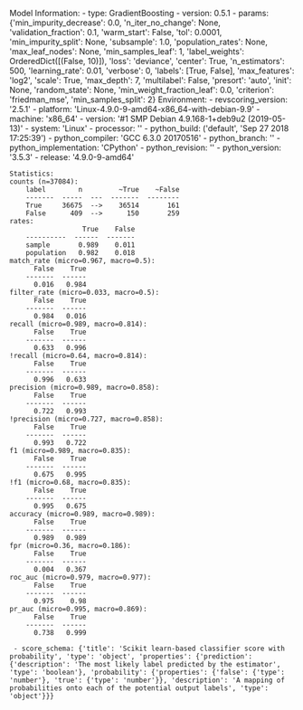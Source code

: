Model Information:
	 - type: GradientBoosting
	 - version: 0.5.1
	 - params: {'min_impurity_decrease': 0.0, 'n_iter_no_change': None, 'validation_fraction': 0.1, 'warm_start': False, 'tol': 0.0001, 'min_impurity_split': None, 'subsample': 1.0, 'population_rates': None, 'max_leaf_nodes': None, 'min_samples_leaf': 1, 'label_weights': OrderedDict([(False, 10)]), 'loss': 'deviance', 'center': True, 'n_estimators': 500, 'learning_rate': 0.01, 'verbose': 0, 'labels': [True, False], 'max_features': 'log2', 'scale': True, 'max_depth': 7, 'multilabel': False, 'presort': 'auto', 'init': None, 'random_state': None, 'min_weight_fraction_leaf': 0.0, 'criterion': 'friedman_mse', 'min_samples_split': 2}
	Environment:
	 - revscoring_version: '2.5.1'
	 - platform: 'Linux-4.9.0-9-amd64-x86_64-with-debian-9.9'
	 - machine: 'x86_64'
	 - version: '#1 SMP Debian 4.9.168-1+deb9u2 (2019-05-13)'
	 - system: 'Linux'
	 - processor: ''
	 - python_build: ('default', 'Sep 27 2018 17:25:39')
	 - python_compiler: 'GCC 6.3.0 20170516'
	 - python_branch: ''
	 - python_implementation: 'CPython'
	 - python_revision: ''
	 - python_version: '3.5.3'
	 - release: '4.9.0-9-amd64'
	
	Statistics:
	counts (n=37084):
		label        n         ~True    ~False
		-------  -----  ---  -------  --------
		True     36675  -->    36514       161
		False      409  -->      150       259
	rates:
		              True    False
		----------  ------  -------
		sample       0.989    0.011
		population   0.982    0.018
	match_rate (micro=0.967, macro=0.5):
		  False    True
		-------  ------
		  0.016   0.984
	filter_rate (micro=0.033, macro=0.5):
		  False    True
		-------  ------
		  0.984   0.016
	recall (micro=0.989, macro=0.814):
		  False    True
		-------  ------
		  0.633   0.996
	!recall (micro=0.64, macro=0.814):
		  False    True
		-------  ------
		  0.996   0.633
	precision (micro=0.989, macro=0.858):
		  False    True
		-------  ------
		  0.722   0.993
	!precision (micro=0.727, macro=0.858):
		  False    True
		-------  ------
		  0.993   0.722
	f1 (micro=0.989, macro=0.835):
		  False    True
		-------  ------
		  0.675   0.995
	!f1 (micro=0.68, macro=0.835):
		  False    True
		-------  ------
		  0.995   0.675
	accuracy (micro=0.989, macro=0.989):
		  False    True
		-------  ------
		  0.989   0.989
	fpr (micro=0.36, macro=0.186):
		  False    True
		-------  ------
		  0.004   0.367
	roc_auc (micro=0.979, macro=0.977):
		  False    True
		-------  ------
		  0.975    0.98
	pr_auc (micro=0.995, macro=0.869):
		  False    True
		-------  ------
		  0.738   0.999
	
	 - score_schema: {'title': 'Scikit learn-based classifier score with probability', 'type': 'object', 'properties': {'prediction': {'description': 'The most likely label predicted by the estimator', 'type': 'boolean'}, 'probability': {'properties': {'false': {'type': 'number'}, 'true': {'type': 'number'}}, 'description': 'A mapping of probabilities onto each of the potential output labels', 'type': 'object'}}}

